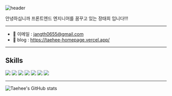 ![header](https://capsule-render.vercel.app/api?type=waving&color=auto&height=200&section=header&text=JangTaeHee&fontSize=60)

안녕하십니까 프론트엔드 엔지니어를 꿈꾸고 있는 장태희 입니다!!!

---

- 📨 이메일 : jangth0655@gmail.com
- 📒 blog : https://taehee-homepage.vercel.app/

---

## Skills
<div>
  <img src="https://img.shields.io/badge/JavaScript-F7DF1E?style=for-the-badge&logo=JavaScript&logoColor=white"/>
  <img src="https://img.shields.io/badge/typescript-1572B6?style=for-the-badge&logo=typescript&logoColor=white">
  <img src="https://img.shields.io/badge/Next.js-000000?style=for-the-badge&logo=Next.js&logoColor=white">
  <img src="https://img.shields.io/badge/React-61DAFB?style=for-the-badge&logo=React&logoColor=white"/>
  <img src="https://img.shields.io/badge/Tailwind-06B6D4?style=for-the-badge&logo=TailwindCSS&logoColor=white"> 
  <img src="https://img.shields.io/badge/styled--components-DB7093?style=for-the-badge&logo=styled-components&logoColor=white"/>
  <img src="https://img.shields.io/badge/-React%20Query-FF4154?style=for-the-badge&logo=react%20query&logoColor=white"/>
</div>

---

![Taehee's GitHub stats](https://github-readme-stats.vercel.app/api?username=jangth0655&layout=compact&hide=contribs,prs&count_private=true&theme=radical&count_private=true)



